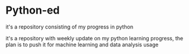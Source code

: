 # Python-ed
it's a repository consisting of my progress in python

it's a repository with weekly update on my python learning progress, the plan is to push it for machine learning and data analysis usage
